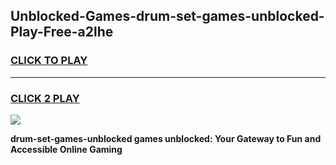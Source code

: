 
## Unblocked-Games-drum-set-games-unblocked-Play-Free-a2lhe
<h3>
<a href="https://premium76.site?title=drum-set-games-unblocked&ref=10A">CLICK TO PLAY</a></h3>
<hr>

<h3>
<a href="https://premium76.site?title=drum-set-games-unblocked&ref=10A">CLICK 2 PLAY</a>
  
</h3>

<a href="https://premium76.site?title=drum-set-games-unblocked&ref=10A"><img src="https://clearcache.store/games.png"></a>


**drum-set-games-unblocked games unblocked: Your Gateway to Fun and Accessible Online Gaming**
